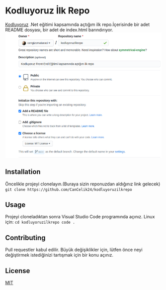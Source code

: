 # Kodluyoruz İlk Repo
[Kodluyoruz](https://www.kodluyoruz.org/) .Net eğitimi kapsamında açtığım ilk repo.İçerisinde bir adet README dosyası, bir adet de index.html barındırıyor.
![Kodluyoruz ilk repo icin eklenecek fotograf](https://github.com/Kodluyoruz/taskforce/blob/main/git/odev1/figures/github.png)
## Installation
Öncelikle projeyi clonelayın.(Buraya sizin reponuzdan aldığınız link gelecek)   
`git clone https://github.com/CanCelik24/kodluyoruzilkrepo`
## Usage
Projeyi cloneladıktan sonra Visual Studio Code programında açınız.
Linux için: 
`cd kodluyoruzilkrepo
code .`
## Contributing
Pull requestler kabul edilir. Büyük değişiklikler için, lütfen önce neyi değiştirmek istediğinizi tartışmak için bir konu açınız.
## License
[MIT](https://choosealicense.com/licenses/mit/)